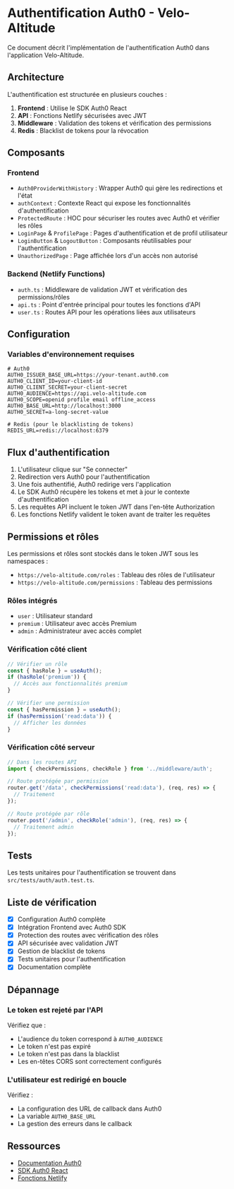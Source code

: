 # Authentification Auth0 - Velo-Altitude

Ce document décrit l'implémentation de l'authentification Auth0 dans l'application Velo-Altitude.

## Architecture

L'authentification est structurée en plusieurs couches :

1. **Frontend** : Utilise le SDK Auth0 React
2. **API** : Fonctions Netlify sécurisées avec JWT
3. **Middleware** : Validation des tokens et vérification des permissions
4. **Redis** : Blacklist de tokens pour la révocation

## Composants

### Frontend
- `Auth0ProviderWithHistory` : Wrapper Auth0 qui gère les redirections et l'état
- `authContext` : Contexte React qui expose les fonctionnalités d'authentification
- `ProtectedRoute` : HOC pour sécuriser les routes avec Auth0 et vérifier les rôles
- `LoginPage` & `ProfilePage` : Pages d'authentification et de profil utilisateur
- `LoginButton` & `LogoutButton` : Composants réutilisables pour l'authentification
- `UnauthorizedPage` : Page affichée lors d'un accès non autorisé

### Backend (Netlify Functions)
- `auth.ts` : Middleware de validation JWT et vérification des permissions/rôles
- `api.ts` : Point d'entrée principal pour toutes les fonctions d'API
- `user.ts` : Routes API pour les opérations liées aux utilisateurs

## Configuration

### Variables d'environnement requises

```
# Auth0
AUTH0_ISSUER_BASE_URL=https://your-tenant.auth0.com
AUTH0_CLIENT_ID=your-client-id
AUTH0_CLIENT_SECRET=your-client-secret
AUTH0_AUDIENCE=https://api.velo-altitude.com
AUTH0_SCOPE=openid profile email offline_access
AUTH0_BASE_URL=http://localhost:3000
AUTH0_SECRET=a-long-secret-value

# Redis (pour le blacklisting de tokens)
REDIS_URL=redis://localhost:6379
```

## Flux d'authentification

1. L'utilisateur clique sur "Se connecter"
2. Redirection vers Auth0 pour l'authentification
3. Une fois authentifié, Auth0 redirige vers l'application
4. Le SDK Auth0 récupère les tokens et met à jour le contexte d'authentification
5. Les requêtes API incluent le token JWT dans l'en-tête Authorization
6. Les fonctions Netlify valident le token avant de traiter les requêtes

## Permissions et rôles

Les permissions et rôles sont stockés dans le token JWT sous les namespaces :
- `https://velo-altitude.com/roles` : Tableau des rôles de l'utilisateur
- `https://velo-altitude.com/permissions` : Tableau des permissions

### Rôles intégrés
- `user` : Utilisateur standard
- `premium` : Utilisateur avec accès Premium
- `admin` : Administrateur avec accès complet

### Vérification côté client
```typescript
// Vérifier un rôle
const { hasRole } = useAuth();
if (hasRole('premium')) {
  // Accès aux fonctionnalités premium
}

// Vérifier une permission
const { hasPermission } = useAuth();
if (hasPermission('read:data')) {
  // Afficher les données
}
```

### Vérification côté serveur
```typescript
// Dans les routes API
import { checkPermissions, checkRole } from '../middleware/auth';

// Route protégée par permission
router.get('/data', checkPermissions('read:data'), (req, res) => {
  // Traitement
});

// Route protégée par rôle
router.post('/admin', checkRole('admin'), (req, res) => {
  // Traitement admin
});
```

## Tests

Les tests unitaires pour l'authentification se trouvent dans `src/tests/auth/auth.test.ts`.

## Liste de vérification

- [x] Configuration Auth0 complète
- [x] Intégration Frontend avec Auth0 SDK
- [x] Protection des routes avec vérification des rôles
- [x] API sécurisée avec validation JWT
- [x] Gestion de blacklist de tokens
- [x] Tests unitaires pour l'authentification
- [x] Documentation complète

## Dépannage

### Le token est rejeté par l'API

Vérifiez que :
- L'audience du token correspond à `AUTH0_AUDIENCE`
- Le token n'est pas expiré
- Le token n'est pas dans la blacklist
- Les en-têtes CORS sont correctement configurés

### L'utilisateur est redirigé en boucle

Vérifiez :
- La configuration des URL de callback dans Auth0
- La variable `AUTH0_BASE_URL`
- La gestion des erreurs dans le callback

## Ressources

- [Documentation Auth0](https://auth0.com/docs)
- [SDK Auth0 React](https://github.com/auth0/auth0-react)
- [Fonctions Netlify](https://docs.netlify.com/functions/overview/)
